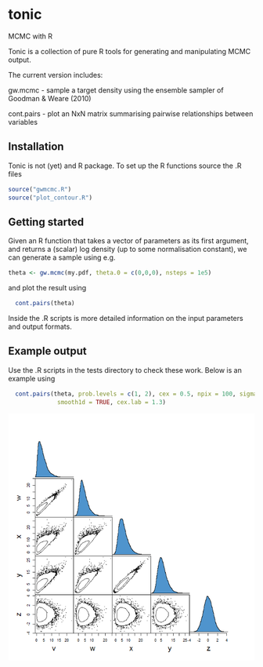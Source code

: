 # tonic
MCMC with R

Tonic is a collection of pure R tools for generating and manipulating MCMC output. 

The current version includes:

 gw.mcmc    - sample a target density using the ensemble sampler of Goodman & Weare (2010)

 cont.pairs - plot an NxN matrix summarising pairwise relationships between variables

## Installation

Tonic is not (yet) and R package. To set up the R functions source the .R files

```R
source("gwmcmc.R")
source("plot_contour.R")
```

## Getting started

Given an R function that takes a vector of parameters as its first argument, and returns a (scalar) log density (up to some normalisation constant), we can generate a sample using e.g.

```R
theta <- gw.mcmc(my.pdf, theta.0 = c(0,0,0), nsteps = 1e5)
```

and plot the result using

```R
  cont.pairs(theta)
```

Inside the .R scripts is more detailed information on the input parameters and output formats.

## Example output

Use the .R scripts in the tests directory to check these work. Below is an example using

```R
  cont.pairs(theta, prob.levels = c(1, 2), cex = 0.5, npix = 100, sigma = TRUE,
              smooth1d = TRUE, cex.lab = 1.3)
```

![example](figures/ContPairs_test.png)
